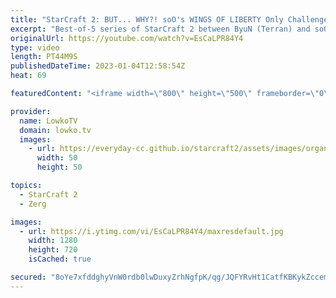 ```yaml
---
title: "StarCraft 2: BUT... WHY?! soO's WINGS OF LIBERTY Only Challenge! (Best-of-5)"
excerpt: "Best-of-5 series of StarCraft 2 between ByuN (Terran) and soO (Zerg). It turns out soO is basically doing a Wings of Liberty challenge, refusing to make any Lurkers, Ravagers, Vipers and Swarm Hosts.  Support my work: https://patreon.com/lowkotv Lowko Merch: https://lowko.shop  My YouTube channels: @LowkoTV"
originalUrl: https://youtube.com/watch?v=EsCaLPR84Y4
type: video
length: PT44M9S
publishedDateTime: 2023-01-04T12:58:54Z
heat: 69

featuredContent: "<iframe width=\"800\" height=\"500\" frameborder=\"0\" src=\"https://www.youtube.com/embed/EsCaLPR84Y4\" allow=\"accelerometer; autoplay; encrypted-media; gyroscope; picture-in-picture\" allowfullscreen></iframe>"

provider:
  name: LowkoTV
  domain: lowko.tv
  images:
    - url: https://everyday-cc.github.io/starcraft2/assets/images/organizations/lowko.tv-50x50.jpg
      width: 50
      height: 50

topics:
  - StarCraft 2
  - Zerg

images:
  - url: https://i.ytimg.com/vi/EsCaLPR84Y4/maxresdefault.jpg
    width: 1280
    height: 720
    isCached: true

secured: "8oYe7xfddghyVnW0rdb0lwDuxyZrhNgfpK/qg/JQFYRvHt1CatfKBKykZccemDXDHdvdrQIXw2r2InRJfnyTgkFUaJ3ZoDt/Rw+8wEpbMKo7poXGuNt72FMJn26g242FrHrhVgTZsP1/uObsxcSEmKT4nGeL8xI43rqQG1Q68CohJm5tOneV0K7G/w+jvkqwZ6G5nJybSjyKHoGWENFdGeLsKocOF2eppAyYkt7JHcwhGD/6wz3FVEAtC6LmqMohwdngDa5u4dS7q6LpAISt0FifUopKv4YBlwX87jO4++3tWP+oPZtM4Af7IIpx0yhYY6WLsLmZurQMYU0ZmBnVYnysZnMTSoh64wb4bpZaeOso1cwK2R7w5Xgaar3wtghnZKbLB5ruNbMCvaevXZKJVN0mqSszHZEf14B8l7dHqfE=;Chq1MtjbQMDm3dvESpYE8g=="
---
```


